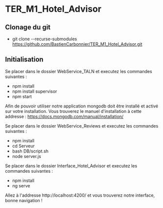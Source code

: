 # TER_M1_Hotel_Advisor

## Clonage du git

* git clone --recurse-submodules https://github.com/BastienCarbonnier/TER_M1_Hotel_Advisor.git

## Initialisation

Se placer dans le dossier WebService_TALN et executez les commandes suivantes :
* npm install
* npm install supervisor
* npm start

Afin de pouvoir utiliser notre application mongodb doit être installé et activé sur votre installation. Vous trouverez le manuel d'installation à cette addresse : https://docs.mongodb.com/manual/installation/

Se placer dans le dossier WebService_Reviews et executez les commandes suivantes :
* npm install
* cd Serveur
* bash DB/script.sh
* node server.js


Se placer dans le dossier Interface_Hotel_Advisor et executez les commandes suivantes :
* npm install
* ng serve

Allez à l'addresse http://localhost:4200/ et vous trouverez notre interface, bonne navigation !

